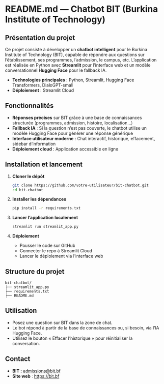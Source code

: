 # README.md — Chatbot BIT (Burkina Institute of Technology)

## Présentation du projet

Ce projet consiste à développer un **chatbot intelligent** pour le Burkina Institute of Technology (BIT), capable de répondre aux questions sur l’établissement, ses programmes, l’admission, le campus, etc. L’application est réalisée en Python avec **Streamlit** pour l’interface web et un modèle conversationnel **Hugging Face** pour le fallback IA.

- **Technologies principales** : Python, Streamlit, Hugging Face Transformers, DialoGPT-small
- **Déploiement** : Streamlit Cloud

## Fonctionnalités

- **Réponses précises** sur BIT grâce à une base de connaissances structurée (programmes, admission, histoire, localisation…)
- **Fallback IA** : Si la question n’est pas couverte, le chatbot utilise un modèle Hugging Face pour générer une réponse générique
- **Interface utilisateur moderne** : Chat interactif, historique, effacement, sidebar d’information
- **Déploiement cloud** : Application accessible en ligne

## Installation et lancement

1. **Cloner le dépôt**
   ```bash
   git clone https://github.com/votre-utilisateur/bit-chatbot.git
   cd bit-chatbot
   ```

2. **Installer les dépendances**
   ```bash
   pip install -r requirements.txt
   ```

3. **Lancer l’application localement**
   ```bash
   streamlit run streamlit_app.py
   ```

4. **Déploiement**
   - Pousser le code sur GitHub
   - Connecter le repo à Streamlit Cloud
   - Lancer le déploiement via l’interface web

## Structure du projet

```
bit-chatbot/
├── streamlit_app.py
├── requirements.txt
├── README.md
```

## Utilisation

- Posez une question sur BIT dans la zone de chat.
- Le bot répond à partir de la base de connaissances ou, si besoin, via l’IA Hugging Face.
- Utilisez le bouton « Effacer l’historique » pour réinitialiser la conversation.

## Contact

- **BIT** : admissions@bit.bf
- **Site web** : https://bit.bf



